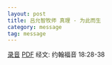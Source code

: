 ```yaml
---
layout: post
title: 吕允智牧师 真理 - 为此而生
category: message
tag: message
---
```


[录音](https://drive.google.com/open?id=1KAlnqUy4qzQ_yA9PdwAxNlU7UXzuc2Ui)  [PDF](https://drive.google.com/open?id=1XMQDAav2-5qcHPMynnbDtIE5YcfLrYXM) 经文: 约翰福音 18:28-38
